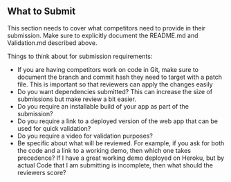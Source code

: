 ## What to Submit
This section needs to cover what competitors need to provide in their submission.  Make sure to explicitly document the README.md and Validation.md described above.

Things to think about for submission requirements:


*   If you are having competitors work on code in Git, make sure to document the branch and commit hash they need to target with a patch file.  This is important so that reviewers can apply the changes easily
*   Do you want dependencies submitted?  This can increase the size of submissions but make review a bit easier.
*   Do you require an installable build of your app as part of the submission?
*   Do you require a link to a deployed version of the web app that can be used for quick validation?
*   Do you require a video for validation purposes?
*   Be specific about what will be reviewed.  For example, if you ask for both the code and a link to a working demo, then which one takes precedence?  If I have a great working demo deployed on Heroku, but by actual Code that I am submitting is incomplete, then what should the reviewers score?